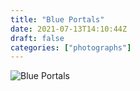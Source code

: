 ```yaml
---
title: "Blue Portals"
date: 2021-07-13T14:10:44Z
draft: false
categories: ["photographs"]
---
```



![Blue Portals](/img/photos/bluePortals.jpg)
